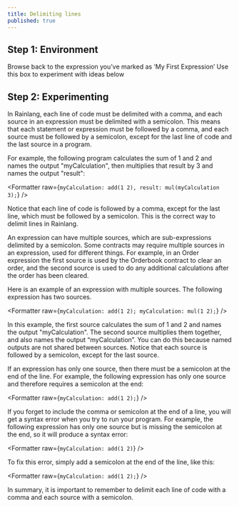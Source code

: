 ```yaml
---
title: Delimiting lines
published: true
---
```


<script>
	import Formatter from 'rain-svelte-components/package/formatter/Formatter.svelte';
	import { Parser } from 'rain-svelte-components/package'
</script>

## Step 1: Environment

Browse back to the expression you’ve marked as ‘My First Expression’
Use this box to experiment with ideas below

## Step 2: Experimenting

In Rainlang, each line of code must be delimited with a comma, and each source in an expression must be delimited with a semicolon. This means that each statement or expression must be followed by a comma, and each source must be followed by a semicolon, except for the last line of code and the last source in a program.

For example, the following program calculates the sum of 1 and 2 and names the output "myCalculation", then multiplies that result by 3 and names the output "result":

<Formatter raw={`myCalculation: add(1 2),
result: mul(myCalculation 3);`} />

Notice that each line of code is followed by a comma, except for the last line, which must be followed by a semicolon. This is the correct way to delimit lines in Rainlang.

An expression can have multiple sources, which are sub-expressions delimited by a semicolon. Some contracts may require multiple sources in an expression, used for different things. For example, in an Order expression the first source is used by the Orderbook contract to clear an order, and the second source is used to do any additional calculations after the order has been cleared.

Here is an example of an expression with multiple sources. The following expression has two sources.

<Formatter raw={`myCalculation: add(1 2);
myCalculation: mul(1 2);`} />

In this example, the first source calculates the sum of 1 and 2 and names the output "myCalculation". The second source multiplies them together, and also names the output “myCalculation”. You can do this because named outputs are not shared between sources. Notice that each source is followed by a semicolon, except for the last source.

If an expression has only one source, then there must be a semicolon at the end of the line. For example, the following expression has only one source and therefore requires a semicolon at the end:

<Formatter raw={`myCalculation: add(1 2);`} />

If you forget to include the comma or semicolon at the end of a line, you will get a syntax error when you try to run your program. For example, the following expression has only one source but is missing the semicolon at the end, so it will produce a syntax error:

<Formatter raw={`myCalculation: add(1 2)`} />

To fix this error, simply add a semicolon at the end of the line, like this:

<Formatter raw={`myCalculation: add(1 2);`} />

In summary, it is important to remember to delimit each line of code with a comma and each source with a semicolon.
